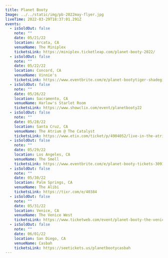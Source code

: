```yaml
---
title: Planet Booty
Image: ../../static/img/pb-2022may-flyer.jpg
liveTime: 2022-03-29T18:37:01.291Z
events:
  - isSoldOut: false
    note: ""
    date: 05/21/22
    location: Arcata, CA
    venueName: The Miniplex
    ticketsLink: https://miniplex.ticketleap.com/planet-booty-2022/
  - isSoldOut: false
    note: ""
    date: 05/22/22
    location: Concord, CA
    venueName: Vinnie's
    ticketsLink: https://www.eventbrite.com/e/planet-bootytiger-shadegigantisjesse-raywell-secluded-tickets-304389756957
  - isSoldOut: false
    note: ""
    date: 05/26/22
    location: Sacramento, CA
    venueName: Harlow's Starlet Room
    ticketsLink: https://www.showclix.com/event/planetbooty22
  - isSoldOut: false
    note: ""
    date: 05/28/22
    location: Santa Cruz, CA
    venueName: The Atrium @ The Catalyst
    ticketsLink: https://www.etix.com/ticket/p/4904052/live-in-the-atriumplanet-booty-santa-cruz-the-catalyst-atrium
  - isSoldOut: false
    note: ""
    date: 05/29/22
    location: Los Angeles, CA
    venueName: The Smell
    ticketsLink: https://www.eventbrite.com/e/planet-booty-tickets-309190445947
  - isSoldOut: false
    note: ""
    date: 05/30/22
    location: Palm Springs, CA
    venueName: The Alibi
    ticketsLink: https://tixr.com/e/40384
  - isSoldOut: false
    note: ""
    date: 05/31/22
    location: Venice, CA
    venueName: The Venice West
    ticketsLink: https://www.ticketweb.com/event/planet-booty-the-venice-west-tickets/11927505?pl=venicemusic
  - isSoldOut: false
    note: ""
    date: 06/01/22
    location: San Diego, CA
    venueName: Casbah
    ticketsLink: https://seetickets.us/planetbootycasbah
---
```


